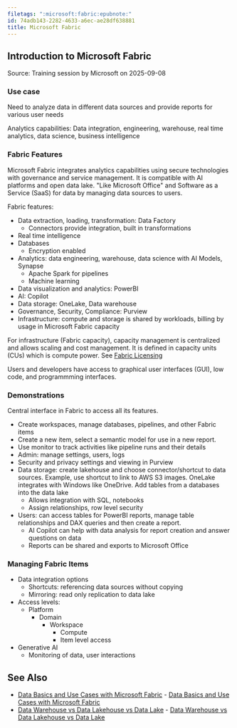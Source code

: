 ```yaml
---
filetags: ":microsoft:fabric:epubnote:"
id: 74adb143-2282-4633-a6ec-ae28df638881
title: Microsoft Fabric
---
```


## Introduction to Microsoft Fabric

Source: Training session by Microsoft on 2025-09-08

### Use case

Need to analyze data in different data sources and provide reports for
various user needs

Analytics capabilities: Data integration, engineering, warehouse, real
time analytics, data science, business intelligence

### Fabric Features

Microsoft Fabric integrates analytics capabilities using secure
technologies with governance and service management. It is compatible
with AI platforms and open data lake. "Like Microsoft Office" and
Software as a Service (SaaS) for data by managing data sources to users.

Fabric features:

- Data extraction, loading, transformation: Data Factory
  - Connectors provide integration, built in transformations
- Real time intelligence
- Databases
  - Encryption enabled
- Analytics: data engineering, warehouse, data science with AI Models,
  Synapse
  - Apache Spark for pipelines
  - Machine learning
- Data visualization and analytics: PowerBI
- AI: Copilot
- Data storage: OneLake, Data warehouse
- Governance, Security, Compliance: Purview
- Infrastructure: compute and storage is shared by workloads, billing by
  usage in Microsoft Fabric capacity

For infrastructure (Fabric capacity), capacity management is centralized
and allows scaling and cost management. It is defined in capacity units
(CUs) which is compute power. See [Fabric
Licensing](https://learn.microsoft.com/en-us/fabric/enterprise/licenses)

Users and developers have access to graphical user interfaces (GUI), low
code, and programmming interfaces.

### Demonstrations

Central interface in Fabric to access all its features.

- Create workspaces, manage databases, pipelines, and other Fabric items
- Create a new item, select a semantic model for use in a new report.
- Use monitor to track activities like pipeline runs and their details
- Admin: manage settings, users, logs
- Security and privacy settings and viewing in Purview
- Data storage: create lakehouse and choose connector/shortcut to data
  sources. Example, use shortcut to link to AWS S3 images. OneLake
  integrates with Windows like OneDrive. Add tables from a databases
  into the data lake
  - Allows integration with SQL, notebooks
  - Assign relationships, row level security
- Users: can access tables for PowerBI reports, manage table
  relationships and DAX queries and then create a report.
  - AI Copilot can help with data analysis for report creation and
    answer questions on data
  - Reports can be shared and exports to Microsoft Office

### Managing Fabric Items

- Data integration options
  - Shortcuts: referencing data sources without copying
  - Mirroring: read only replication to data lake
- Access levels:
  - Platform
    - Domain
      - Workspace
        - Compute
        - Item level access
- Generative AI
  - Monitoring of data, user interactions

## See Also

- [Data Basics and Use Cases with Microsoft
  Fabric](../004-data-processing-tech-data-science-use-cases-microsoft-fabric) -
  [Data Basics and Use Cases with Microsoft
  Fabric](id:444c1c69-ea8b-4858-a008-2ce3a61ae4ee)
- [Data Warehouse vs Data Lakehouse vs Data
  Lake](../005-tech-database-vs-data-warehouse-lakehouse-lake) - [Data
  Warehouse vs Data Lakehouse vs Data
  Lake](id:b3f202ea-9b8a-434b-b5ad-096a321e117e)
